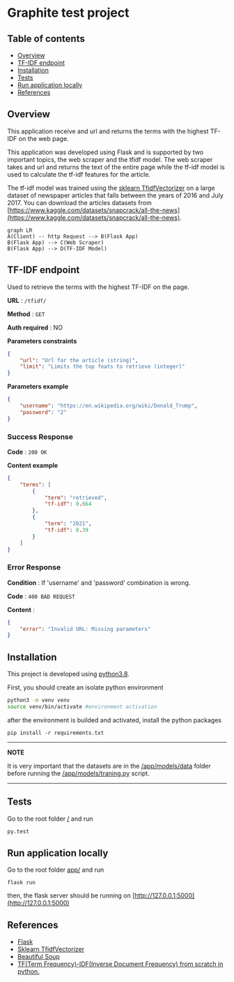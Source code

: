 # Graphite test project
## Table of contents  
- [Overview](#overview)
- [TF-IDF endpoint](#tfidfendpoint)
- [Installation](#build)
- [Tests](#tests)
- [Run application locally](#running)
- [References](#references)

## Overview <a name="overview"></a>

This application receive and url and returns the terms with the highest TF-IDF on the web page.

This application was developed using Flask and is supported by two important topics, the web scraper and the tfidf model. The web scraper takes and url and returns the text of the entire page while the tf-idf model is used to calculate the tf-idf features for the article.

The tf-idf model was trained using the [sklearn TfidfVectorizer](https://scikit-learn.org/stable/modules/generated/sklearn.feature_extraction.text.TfidfVectorizer.html) on a large dataset of newspaper articles that falls between the years of 2016 and July 2017. You can download the articles datasets from [https://www.kaggle.com/datasets/snapcrack/all-the-news](https://www.kaggle.com/datasets/snapcrack/all-the-news).


```mermaid
graph LR
A(Client) -- http Request --> B(Flask App)
B(Flask App) --> C(Web Scraper)
B(Flask App) --> D(TF-IDF Model)
```


## TF-IDF endpoint <a name="tfidfendpoint"></a>

 Used to retrieve the terms with the highest TF-IDF on the page.

**URL** : `/tfidf/`

**Method** : `GET`

**Auth required** : NO

**Parameters constraints**

```json
{
    "url": "Url for the article (string)",
    "limit": "Limits the top feats to retrieve (integer)"
}
```

**Parameters example**

```json
{
    "username": "https://en.wikipedia.org/wiki/Donald_Trump",
    "password": "2"
}
```

### Success Response

**Code** : `200 OK`

**Content example**

```json
{
    "terms": [
        {
            "term": "retrieved",
            "tf-idf": 0.664
        },
        {
            "term": "2021",
            "tf-idf": 0.39
        }
    ]
}
```

### Error Response

**Condition** : If 'username' and 'password' combination is wrong.

**Code** : `400 BAD REQUEST`

**Content** :

```json
{
    "error": "Invalid URL: Missing parameters"
}
```


## Installation <a name="installation"></a>
This project is developed using [python3.8](https://www.python.org/downloads/release/python-380/).

First, you should create an isolate python environment
```bash
python3 -m venv venv
source venv/bin/activate #environment activation
```
after the environment is builded and activated, install the python packages
```
pip install -r requirements.txt
```

---
**NOTE**

It is very important that the datasets are in the [/app/models/data](/app/models/data) folder before running the [/app/models/traning.py](/app/models/traning.py) script.

---
## Tests <a name="tests"></a>
Go to the root folder [/](/) and run
```bash
py.test
```

## Run application locally <a name="running"></a>
Go to the root folder [app/](app/) and run
```
flask run
```
then, the flask server should be running on [http://127.0.0.1:5000](http://127.0.0.1:5000)



## References <a name="references"></a>
 - [Flask](https://flask.palletsprojects.com/en/2.1.x/)
 - [Sklearn TfidfVectorizer](https://scikit-learn.org/stable/modules/generated/sklearn.feature_extraction.text.TfidfVectorizer.html)
 - [Beautiful Soup](https://www.crummy.com/software/BeautifulSoup/bs4/doc/)
 - [TF(Term Frequency)-IDF(Inverse Document Frequency) from scratch in python.](https://towardsdatascience.com/tf-term-frequency-idf-inverse-document-frequency-from-scratch-in-python-6c2b61b78558)